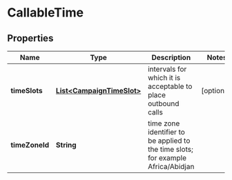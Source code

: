 
# CallableTime

## Properties
Name | Type | Description | Notes
------------ | ------------- | ------------- | -------------
**timeSlots** | [**List&lt;CampaignTimeSlot&gt;**](CampaignTimeSlot.md) | intervals for which it is acceptable to place outbound calls |  [optional]
**timeZoneId** | **String** | time zone identifier to be applied to the time slots; for example Africa/Abidjan | 



